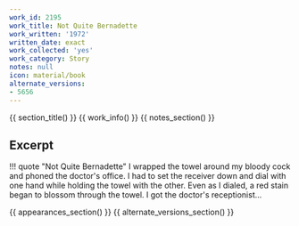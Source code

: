 ```yaml
---
work_id: 2195
work_title: Not Quite Bernadette
work_written: '1972'
written_date: exact
work_collected: 'yes'
work_category: Story
notes: null
icon: material/book
alternate_versions:
- 5656
---
```


{{ section_title() }}
{{ work_info() }}
{{ notes_section() }}
## Excerpt
!!! quote "Not Quite Bernadette"
    I wrapped the towel around my bloody cock and phoned the doctor's office. I had to set the receiver down and dial with one hand while holding the towel with the other. Even as I dialed, a red stain began to blossom through the towel. I got the doctor's receptionist...

{{ appearances_section() }}
{{ alternate_versions_section() }}